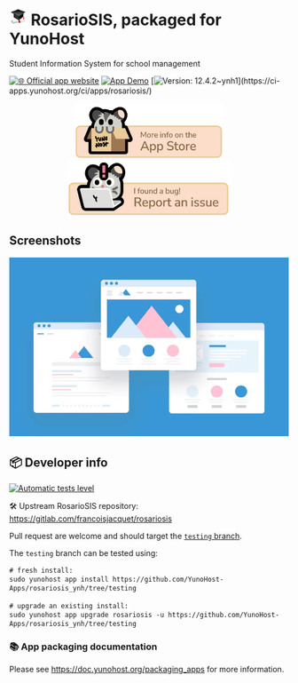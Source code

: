 <!--
N.B.: This README was automatically generated by <https://github.com/YunoHost/apps_tools/blob/main/readme_generator>
It shall NOT be edited by hand.
-->

<h1>
  <img src="https://raw.githubusercontent.com/YunoHost/apps/main/logos/rosariosis.png" width="32px" alt="Logo of RosarioSIS">
  RosarioSIS, packaged for YunoHost
</h1>

Student Information System for school management

[![🌐 Official app website](https://img.shields.io/badge/Official_app_website-darkgreen?style=for-the-badge)](https://www.rosariosis.org/)
[![App Demo](https://img.shields.io/badge/App_Demo-blue?style=for-the-badge)](https://www.rosariosis.org/demo/)
[![Version: 12.4.2~ynh1](https://img.shields.io/badge/Version-12.4.2~ynh1-rgb(18,138,11)?style=for-the-badge)](https://ci-apps.yunohost.org/ci/apps/rosariosis/)

<div align="center">
<a href="https://apps.yunohost.org/app/rosariosis"><img height="100px" src="https://github.com/YunoHost/yunohost-artwork/raw/refs/heads/main/badges/neopossum-badges/badge_more_info_on_the_appstore.svg"/></a>
<a href="https://github.com/YunoHost-Apps/rosariosis_ynh/issues"><img height="100px" src="https://github.com/YunoHost/yunohost-artwork/raw/refs/heads/main/badges/neopossum-badges/badge_report_an_issue.svg"/></a>
</div>


## Screenshots
![Screenshot of RosarioSIS](./doc/screenshots/example.jpg)

## 📦 Developer info

[![Automatic tests level](https://apps.yunohost.org/badge/cilevel/rosariosis)](https://ci-apps.yunohost.org/ci/apps/rosariosis/)

🛠️ Upstream RosarioSIS repository: <https://gitlab.com/francoisjacquet/rosariosis>

Pull request are welcome and should target the [`testing` branch](https://github.com/YunoHost-Apps/rosariosis_ynh/tree/testing).

The `testing` branch can be tested using:
```
# fresh install:
sudo yunohost app install https://github.com/YunoHost-Apps/rosariosis_ynh/tree/testing

# upgrade an existing install:
sudo yunohost app upgrade rosariosis -u https://github.com/YunoHost-Apps/rosariosis_ynh/tree/testing
```

### 📚 App packaging documentation

Please see <https://doc.yunohost.org/packaging_apps> for more information.